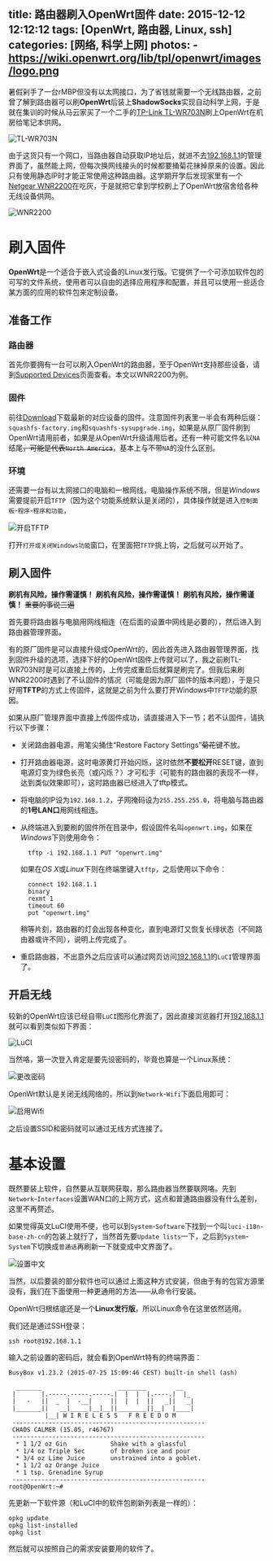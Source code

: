 title: 路由器刷入OpenWrt固件
date: 2015-12-12 12:12:12
tags: [OpenWrt, 路由器, Linux, ssh]
categories: [网络, 科学上网]
photos:
	- https://wiki.openwrt.org/lib/tpl/openwrt/images/logo.png
---

暑假剁手了一台rMBP但没有以太网接口，为了省钱就需要一个无线路由器，之前曾了解到路由器可以刷**OpenWrt**后装上**ShadowSocks**实现自动科学上网，于是就在集训的时候从马云家买了一个二手的[TP-Link TL-WR703N](http://www.tp-link.com.cn/product_225.html)刷上OpenWrt在机房给笔记本供网。

![TL-WR703N](/img/op703n.png)

由于这货只有一个网口，当路由器自动获取IP地址后，就进不去[192.168.1.1](http://192.168.1.1/)的管理界面了，虽然能上网，但每次换网线接头的时候都要捅菊花抹掉原来的设置。因此只有使用静态IP时才能正常使用这种路由器。这学期开学后发现家里有一个[Netgear WNR2200](http://www.netgear.com/home/products/networking/wifi-routers/wnr2200.aspx)在吃灰，于是就把它拿到学校刷上了OpenWrt放宿舍给各种无线设备供网。

![WNR2200](/img/op2200.png)

# 刷入固件
**OpenWrt**是一个适合于嵌入式设备的Linux发行版。它提供了一个可添加软件包的可写的文件系统，使用者可以自由的选择应用程序和配置，并且可以使用一些适合某方面的应用的软件包来定制设备。

## 准备工作
### 路由器
首先你要拥有一台可以刷入OpenWrt的路由器，至于OpenWrt支持那些设备，请到[Supported Devices](https://wiki.openwrt.org/toh/start)页面查看。本文以WNR2200为例。
### 固件
前往[Download](https://downloads.openwrt.org/latest/)下载最新的对应设备的固件。注意固件列表里一半会有两种后缀：`squashfs-factory.img`和`squashfs-sysupgrade.img`，如果是从原厂固件刷到OpenWrt请用前者，如果是从OpenWrt升级请用后者。还有一种可能文件名以`NA`结尾~~，可能是代表`North America`~~，基本上与不带`NA`的没什么区别。
### 环境
还需要一台有以太网接口的电脑和一根网线，电脑操作系统不限，但是*Windows*需要提前开启`TFTP`（因为这个功能系统默认是关闭的），具体操作就是进入`控制面板`-`程序`-`程序和功能`，

![开启TFTP](/img/optftp.png)

打开`打开或关闭Windows功能`窗口，在里面把`TFTP`挑上钩，之后就可以开始了。

## 刷入固件
**刷机有风险，操作需谨慎！**
**刷机有风险，操作需谨慎！**
**刷机有风险，操作需谨慎！**
~~重要的事说三遍~~

首先要将路由器与电脑用网线相连（在后面的设置中网线是必要的），然后进入到路由器管理界面。

有的原厂固件是可以直接升级成OpenWrt的，因此首先进入路由器管理界面，找到固件升级的选项，选择下好的OpenWrt固件上传就可以了，我之前刷TL-WR703N时是可以直接上传的，上传完成重启后就算是刷完了。但我后来刷WNR2200时遇到了不认固件的情况（可能是因为原厂固件的版本问题），于是只好用**TFTP**的方式上传固件，这就是之前为什么要打开Windows中`TFTP`功能的原因。

如果从原厂管理界面中直接上传固件成功，请直接进入下一节；若不认固件，请执行以下步骤：

+ 关闭路由器电源，用笔尖捅住“Restore Factory Settings”~~菊花~~键不放。

+ 打开路由器电源，这时电源黄灯开始闪烁，这时依然**不要松开**RESET键，直到电源灯变为绿色长亮（或闪烁？）才可松手（可能有的路由器的表现不一样，达到类似效果即可），这时路由器已经进入了tftp模式。

+ 将电脑的IP设为`192.168.1.2`，子网掩码设为`255.255.255.0`，将电脑与路由器的**1号LAN口**用网线相连。

+ 从终端进入到要刷的固件所在目录中，假设固件名叫`openwrt.img`，如果在*Windows*下则使用命令：

		tftp -i 192.168.1.1 PUT "openwrt.img"
  
  如果在*OS X*或*Linux*下则在终端里键入`tftp`，之后使用以下命令：
  
		connect 192.168.1.1
		binary
		rexmt 1
		timeout 60
		put "openwrt.img"
  
  稍等片刻，路由器的灯会出现各种变化，直到电源灯又恢复长绿状态（不同路由器或许不同），说明上传完成了。

+ 重启路由器，不出意外之后应该可以通过网页访问[192.168.1.1](192.168.1.1)的`LuCI`管理界面了。

## 开启无线
较新的OpenWrt应该已经自带`LuCI`图形化界面了，因此直接浏览器打开[192.168.1.1](192.168.1.1)就可以看到类似如下界面：

![LuCI](/img/opfirst.png)

当然咯，第一次登入肯定是要先设密码的，毕竟也算是一个Linux系统：

![更改密码](/img/oppasswd.png)

OpenWrt默认是关闭无线网络的，所以到`Network`-`Wifi`下面启用即可：

![启用Wifi](/img/opwifi.png)

之后设置SSID和密码就可以通过无线方式连接了。

# 基本设置

既然要装上软件，自然要从互联网获取，那么路由器当然要联网咯。先到`Network`-`Interfaces`设置WAN口的上网方式，这点和普通路由器没有什么差别，这里不再赘述。

如果觉得英文LuCI使用不便，也可以到`System`-`Software`下找到一个叫`luci-i18n-base-zh-cn`的包装上就行了，当然首先要`Update lists`一下，之后到`System`-`System`下切换成`普通话`再刷新一下就变成中文界面了。

![设置中文](/img/oplucicn.png)

当然，以后要装的部分软件也可以通过上面这种方式安装，但由于有的包官方源里没有，我们在下面使用一种更通用的方法——从命令行安装。

OpenWrt归根结底还是一个**Linux发行版**，所以Linux命令在这里依然适用。

我们还是通过SSH登录：

	ssh root@192.168.1.1
	
输入之前设置的密码后，就会看到OpenWrt特有的终端界面：

	BusyBox v1.23.2 (2015-07-25 15:09:46 CEST) built-in shell (ash)

	  _______                     ________        __
	 |       |.-----.-----.-----.|  |  |  |.----.|  |_
	 |   -   ||  _  |  -__|     ||  |  |  ||   _||   _|
	 |_______||   __|_____|__|__||________||__|  |____|
	          |__| W I R E L E S S   F R E E D O M
	 -----------------------------------------------------
	 CHAOS CALMER (15.05, r46767)
	 -----------------------------------------------------
	  * 1 1/2 oz Gin            Shake with a glassful
	  * 1/4 oz Triple Sec       of broken ice and pour
	  * 3/4 oz Lime Juice       unstrained into a goblet.
	  * 1 1/2 oz Orange Juice
	  * 1 tsp. Grenadine Syrup
	 -----------------------------------------------------
	root@OpenWrt:~# 

先更新一下软件源（和LuCI中的软件包刷新列表是一样的）：

	opkg update
	opkg list-installed
	opkg list

然后就可以按照自己的需求安装要用的软件了。